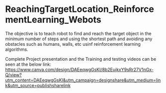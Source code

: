 # ReachingTargetLocation_ReinforcementLearning_Webots
The objective is to teach robot to find and reach the target object in the minimum number of steps and using the shortest path and 
avoiding any obstacles such as humans, walls, etc usinf reinforcement learning algorithms.

Complete Project presentation and the Training and testing videos can be seen at the below link:
https://www.canva.com/design/DAEeqwgGsKI/8b2EujkxY9sRr27V1nGx-Q/view?utm_content=DAEeqwgGsKI&utm_campaign=designshare&utm_medium=link&utm_source=publishsharelink
